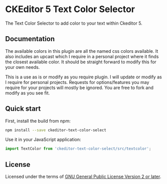 CKEditor 5 Text Color Selector
==============================================

The Text Color Selector to add color to your text within Ckeditor 5.

## Documentation

The available colors in this plugin are all the named css colors available. It also includes an upcast which I require in a personal project where it finds the closest available color. It should be straight forward to modify this for your own needs.

This is a use as is or modify as you require plugin. I will update or modify as I require for personal projects. Requests for options/features you may require for your projects will mostly be ignored. You are free to fork and modify as you see fit.

## Quick start

First, install the build from npm:

```bash
npm install --save ckeditor-text-color-select
```

Use it in your JavaScript application:

```js
import TextColor from 'ckeditor-text-color-select/src/textcolor';
```

## License

Licensed under the terms of [GNU General Public License Version 2 or later](http://www.gnu.org/licenses/gpl.html).
